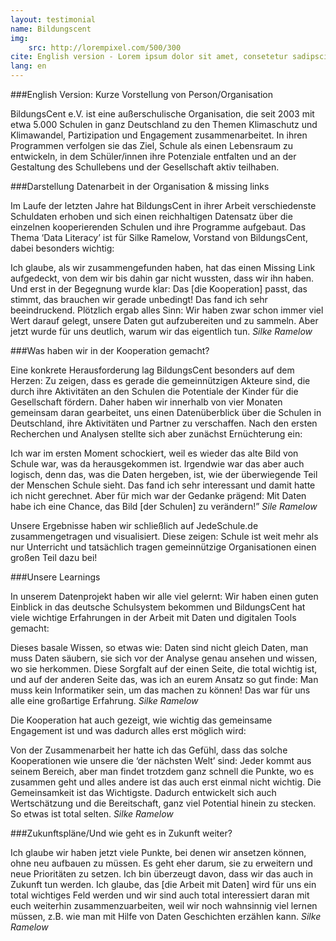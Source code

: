 ```yaml
---
layout: testimonial
name: Bildungscent
img: 
    src: http://lorempixel.com/500/300
cite: English version - Lorem ipsum dolor sit amet, consetetur sadipscing elitr, sed diam nonumy eirmod tempor invidunt ut labore et dolore magna aliquyam erat, sed diam voluptua. At vero eos et accusam et
lang: en
---
```

###English Version: Kurze Vorstellung von Person/Organisation

BildungsCent e.V. ist eine außerschulische Organisation, die seit 2003 mit etwa 5.000 Schulen in ganz Deutschland zu den Themen Klimaschutz und Klimawandel, Partizipation und Engagement zusammenarbeitet. In ihren Programmen verfolgen sie das Ziel, Schule als einen Lebensraum zu entwickeln, in dem Schüler/innen ihre Potenziale entfalten und an der Gestaltung des Schullebens und der Gesellschaft aktiv teilhaben.

###Darstellung Datenarbeit in der Organisation & missing links 

Im Laufe der letzten Jahre hat BildungsCent in ihrer Arbeit verschiedenste Schuldaten erhoben und sich einen reichhaltigen Datensatz über die einzelnen kooperierenden Schulen und ihre Programme aufgebaut. Das Thema ‘Data Literacy’ ist für Silke Ramelow, Vorstand von BildungsCent, dabei besonders wichtig: 

<p class="speech-bubble">
    Ich glaube, als wir zusammengefunden haben, hat das einen Missing Link aufgedeckt, von dem wir bis dahin gar nicht wussten, dass wir ihn haben. Und erst in der Begegnung wurde klar: Das [die Kooperation] passt, das stimmt, das brauchen wir gerade unbedingt! Das fand ich sehr beeindruckend. Plötzlich ergab alles Sinn: Wir haben zwar schon immer viel Wert darauf gelegt, unsere Daten gut aufzubereiten und zu sammeln. Aber jetzt wurde für uns deutlich, warum wir das eigentlich tun.
    <cite>Silke Ramelow</cite>
</p>

###Was haben wir in der Kooperation gemacht?

Eine konkrete Herausforderung lag BildungsCent besonders auf dem Herzen: Zu zeigen, dass es gerade die gemeinnützigen Akteure sind, die durch ihre Aktivitäten an den Schulen die Potentiale der Kinder für die Gesellschaft fördern. Daher haben wir innerhalb von vier Monaten gemeinsam daran gearbeitet, uns einen Datenüberblick über die Schulen in Deutschland, ihre Aktivitäten und Partner zu verschaffen. Nach den ersten Recherchen und Analysen stellte sich aber zunächst Ernüchterung ein:

<p class="speech-bubble">
    Ich war im ersten Moment schockiert, weil es wieder das alte Bild von Schule war, was da herausgekommen ist. Irgendwie war das aber auch logisch, denn das, was die Daten hergeben, ist, wie der überwiegende Teil der Menschen Schule sieht. Das fand ich sehr interessant und damit hatte ich nicht gerechnet. Aber für mich war der Gedanke prägend: Mit Daten habe ich eine Chance, das Bild [der Schulen] zu verändern!”
    <cite>Sile Ramelow</cite>

Unsere Ergebnisse haben wir schließlich auf JedeSchule.de zusammengetragen und visualisiert. Diese zeigen: Schule ist weit mehr als nur Unterricht und tatsächlich tragen gemeinnützige Organisationen einen großen Teil dazu bei!

###Unsere Learnings

In unserem Datenprojekt haben wir alle viel gelernt: Wir haben einen guten Einblick in das deutsche Schulsystem bekommen und BildungsCent hat viele wichtige Erfahrungen in der Arbeit mit Daten und digitalen Tools gemacht:

<p class="speech-bubble">
    Dieses basale Wissen, so etwas wie: Daten sind nicht gleich Daten, man muss Daten säubern, sie sich vor der Analyse genau ansehen und wissen, wo sie herkommen. Diese Sorgfalt auf der einen Seite, die total wichtig ist, und auf der anderen Seite das, was ich an eurem Ansatz so gut finde: Man muss kein Informatiker sein, um das machen zu können! Das war für uns alle eine großartige Erfahrung.
    <cite>Silke Ramelow</cite>
</p>

Die Kooperation hat auch gezeigt, wie wichtig das gemeinsame Engagement ist und was dadurch alles erst möglich wird:

<p class="speech-bubble">
    Von der Zusammenarbeit her hatte ich das Gefühl, dass das solche Kooperationen wie unsere die ‘der nächsten Welt’ sind: Jeder kommt aus seinem Bereich, aber man findet trotzdem ganz schnell die Punkte, wo es zusammen geht und alles andere ist das auch erst einmal nicht wichtig. Die Gemeinsamkeit ist das Wichtigste. Dadurch entwickelt sich auch Wertschätzung und die Bereitschaft, ganz viel Potential hinein zu stecken. So etwas ist total selten.
    <cite>Silke Ramelow</cite>
</p>

###Zukunftspläne/Und wie geht es in Zukunft weiter?

<p class="speech-bubble">
    Ich glaube wir haben jetzt viele Punkte, bei denen wir ansetzen können, ohne neu aufbauen zu müssen. Es geht eher darum, sie zu erweitern und neue Prioritäten zu setzen. Ich bin überzeugt davon, dass wir das auch in Zukunft tun werden. Ich glaube, das [die Arbeit mit Daten] wird für uns ein total wichtiges Feld werden und wir sind auch total interessiert daran mit euch weiterhin zusammenzuarbeiten, weil wir noch wahnsinnig viel lernen müssen, z.B. wie man mit Hilfe von Daten Geschichten erzählen kann.
    <cite>Silke Ramelow</cite>
</p>
